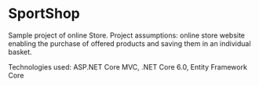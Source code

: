 # SportShop
Sample project of online Store. 
Project assumptions: online store website enabling the purchase of offered products and saving them in an individual basket.

Technologies used:
ASP.NET Core MVC,
.NET Core 6.0,
Entity Framework Core

